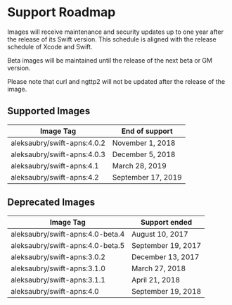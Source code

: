 # Support Roadmap

Images will receive maintenance and security updates up to one year after the release of its Swift version. This schedule is aligned with the release schedule of Xcode and Swift.

Beta images will be maintained until the release of the next beta or GM version.

Please note that curl and ngttp2 will not be updated after the release of the image.

## Supported Images

| Image Tag | End of support |
|-----------|----------------|
| aleksaubry/swift-apns:4.0.2 | November 1, 2018 |
| aleksaubry/swift-apns:4.0.3 | December 5, 2018 |
| aleksaubry/swift-apns:4.1 | March 28, 2019 |
| aleksaubry/swift-apns:4.2 | September 17, 2019 |

## Deprecated Images

| Image Tag                        | Support ended          |
|----------------------------------|------------------------|
| aleksaubry/swift-apns:4.0-beta.4 | August 10, 2017 |
| aleksaubry/swift-apns:4.0-beta.5 | September 19, 2017 |
| aleksaubry/swift-apns:3.0.2 | December 13, 2017 |
| aleksaubry/swift-apns:3.1.0 | March 27, 2018 |
| aleksaubry/swift-apns:3.1.1 | April 21, 2018 |
| aleksaubry/swift-apns:4.0 | September 19, 2018 |

